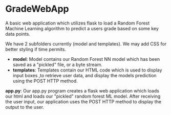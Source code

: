 # GradeWebApp
A basic web application which utilizes flask to load a Random Forest Machine Learning algorithm to predict a users grade based on some key data points. 

We have 2 subfolders currently (model and templates). We may add CSS for better styling if time permits.
- **model**: Model contains our Random Forest NN model which has been saved as a "pickled" file, or a byte stream.
- **templates**: Templates contain our HTML code which is used to display input boxes ,to retrieve user data, and display the models prediction using the POST HTTP method.

**app.py**: Our app.py program creates a flask web application which loads our html and loads our "pickled" random forest ML model. After receiving the user input, our application uses the POST HTTP method to display the output to the user.
